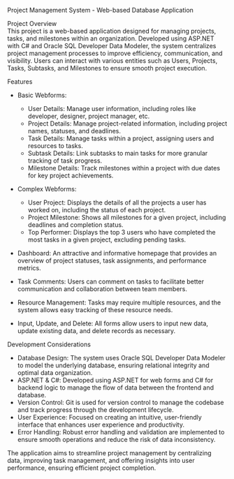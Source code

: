 Project Management System - Web-based Database Application

Project Overview  
This project is a web-based application designed for managing projects, tasks, and milestones within an organization. Developed using ASP.NET with C# and Oracle SQL Developer Data Modeler, the system centralizes project management processes to improve efficiency, communication, and visibility. Users can interact with various entities such as Users, Projects, Tasks, Subtasks, and Milestones to ensure smooth project execution.

Features  
- Basic Webforms:  
  - User Details: Manage user information, including roles like developer, designer, project manager, etc.  
  - Project Details: Manage project-related information, including project names, statuses, and deadlines.  
  - Task Details: Manage tasks within a project, assigning users and resources to tasks.  
  - Subtask Details: Link subtasks to main tasks for more granular tracking of task progress.  
  - Milestone Details: Track milestones within a project with due dates for key project achievements.  

- Complex Webforms:  
  - User Project: Displays the details of all the projects a user has worked on, including the status of each project.  
  - Project Milestone: Shows all milestones for a given project, including deadlines and completion status.  
  - Top Performer: Displays the top 3 users who have completed the most tasks in a given project, excluding pending tasks.  

- Dashboard: An attractive and informative homepage that provides an overview of project statuses, task assignments, and performance metrics.  

- Task Comments: Users can comment on tasks to facilitate better communication and collaboration between team members.  

- Resource Management: Tasks may require multiple resources, and the system allows easy tracking of these resource needs.  

- Input, Update, and Delete: All forms allow users to input new data, update existing data, and delete records as necessary.  

Development Considerations  
- Database Design: The system uses Oracle SQL Developer Data Modeler to model the underlying database, ensuring relational integrity and optimal data organization.  
- ASP.NET & C#: Developed using ASP.NET for web forms and C# for backend logic to manage the flow of data between the frontend and database.  
- Version Control: Git is used for version control to manage the codebase and track progress through the development lifecycle.  
- User Experience: Focused on creating an intuitive, user-friendly interface that enhances user experience and productivity.  
- Error Handling: Robust error handling and validation are implemented to ensure smooth operations and reduce the risk of data inconsistency.  

The application aims to streamline project management by centralizing data, improving task management, and offering insights into user performance, ensuring efficient project completion.
